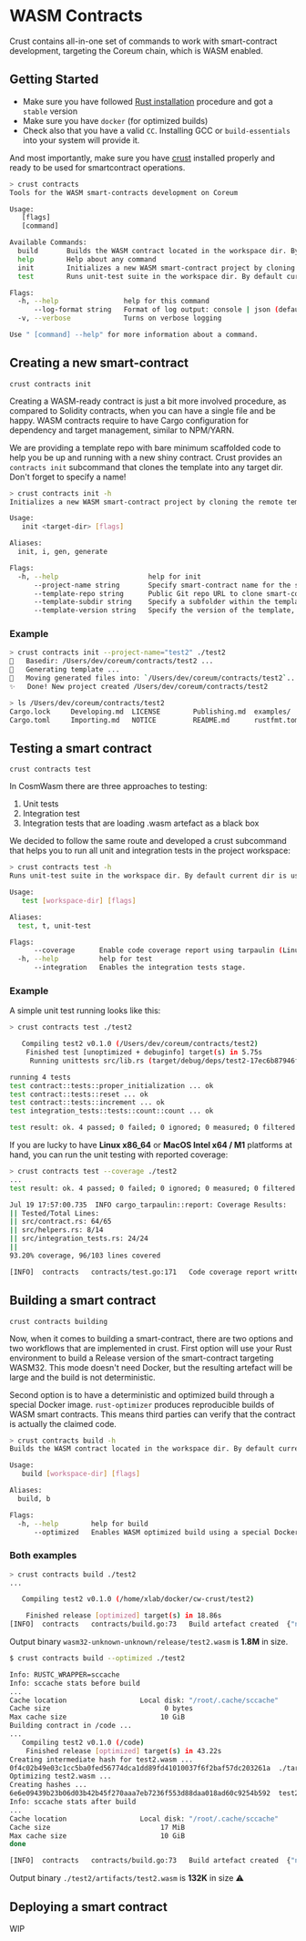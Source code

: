 # WASM Contracts

Crust contains all-in-one set of commands to work with smart-contract development, targeting the Coreum chain, which is WASM enabled.

## Getting Started

* Make sure you have followed [Rust installation](https://www.rust-lang.org/tools/install) procedure and got a `stable` version
* Make sure you have `docker` (for optimized builds)
* Check also that you have a valid `CC`. Installing GCC or `build-essentials` into your system will provide it.

And most importantly, make sure you have [crust](/README.md) installed properly and ready to be used for smartcontract operations.

```bash
> crust contracts
Tools for the WASM smart-contracts development on Coreum

Usage:
   [flags]
   [command]

Available Commands:
  build       Builds the WASM contract located in the workspace dir. By default current dir is used.
  help        Help about any command
  init        Initializes a new WASM smart-contract project by cloning the remote template into target dir
  test        Runs unit-test suite in the workspace dir. By default current dir is used.

Flags:
  -h, --help                help for this command
      --log-format string   Format of log output: console | json (default "console")
  -v, --verbose             Turns on verbose logging

Use " [command] --help" for more information about a command.
```

## Creating a new smart-contract

`crust contracts init`

Creating a WASM-ready contract is just a bit more involved procedure, as compared to Solidity contracts, when you can have a single file and be happy. WASM contracts require to have Cargo configuration for dependency and target management, similar to NPM/YARN.

We are providing a template repo with bare minimum scaffolded code to help you be up and running with a new shiny contract. Crust provides an `contracts init` subcommand that clones the template into any target dir. Don't forget to specify a name!

```bash
> crust contracts init -h
Initializes a new WASM smart-contract project by cloning the remote template into target dir

Usage:
   init <target-dir> [flags]

Aliases:
  init, i, gen, generate

Flags:
  -h, --help                      help for init
      --project-name string       Specify smart-contract name for the scaffolded template
      --template-repo string      Public Git repo URL to clone smart-contract template from (default "https://github.com/CoreumFoundation/smartcontract-template.git")
      --template-subdir string    Specify a subfolder within the template repository to be used as the actual template
      --template-version string   Specify the version of the template, e.g. 1.0, 1.0-minimal, 0.16 (default "1.0")

```

### Example

```bash
> crust contracts init --project-name="test2" ./test2
🔧   Basedir: /Users/dev/coreum/contracts/test2 ...
🔧   Generating template ...
🔧   Moving generated files into: `/Users/dev/coreum/contracts/test2`...
✨   Done! New project created /Users/dev/coreum/contracts/test2

> ls /Users/dev/coreum/contracts/test2
Cargo.lock     Developing.md  LICENSE        Publishing.md  examples/      schema/
Cargo.toml     Importing.md   NOTICE         README.md      rustfmt.toml   src/
```

## Testing a smart contract

`crust contracts test`

In CosmWasm there are three approaches to testing:
1) Unit tests
2) Integration test
3) Integration tests that are loading .wasm artefact as a black box

We decided to follow the same route and developed a crust subcommand that helps you to run all unit and integration tests in the project workspace:

```bash
> crust contracts test -h
Runs unit-test suite in the workspace dir. By default current dir is used.

Usage:
   test [workspace-dir] [flags]

Aliases:
  test, t, unit-test

Flags:
      --coverage      Enable code coverage report using tarpaulin (Linux x64 / MacOS x64 / M1).
  -h, --help          help for test
      --integration   Enables the integration tests stage.

```

### Example

A simple unit test running looks like this:

```bash
> crust contracts test ./test2

   Compiling test2 v0.1.0 (/Users/dev/coreum/contracts/test2)
    Finished test [unoptimized + debuginfo] target(s) in 5.75s
     Running unittests src/lib.rs (target/debug/deps/test2-17ec6b87946f85ec)

running 4 tests
test contract::tests::proper_initialization ... ok
test contract::tests::reset ... ok
test contract::tests::increment ... ok
test integration_tests::tests::count::count ... ok

test result: ok. 4 passed; 0 failed; 0 ignored; 0 measured; 0 filtered out; finished in 0.00s
```

If you are lucky to have **Linux x86_64** or **MacOS Intel x64 / M1** platforms at hand, you can run the unit testing with reported coverage:

```bash
> crust contracts test --coverage ./test2
...
test result: ok. 4 passed; 0 failed; 0 ignored; 0 measured; 0 filtered out; finished in 0.01s

Jul 19 17:57:00.735  INFO cargo_tarpaulin::report: Coverage Results:
|| Tested/Total Lines:
|| src/contract.rs: 64/65
|| src/helpers.rs: 8/14
|| src/integration_tests.rs: 24/24
||
93.20% coverage, 96/103 lines covered

[INFO]	contracts	contracts/test.go:171	Code coverage report written	{"path": "./test2/coverage/tarpaulin-report.html"}
```

## Building a smart contract

`crust contracts building`

Now, when it comes to building a smart-contract, there are two options and two workflows that are implemented in crust. First option will use your Rust environment to build a Release version of the smart-contract targeting WASM32. This mode doesn't need Docker, but the resulting artefact will be large and the build is not deterministic.

Second option is to have a deterministic and optimized build through a special Docker image. `rust-optimizer` produces reproducible builds of WASM smart contracts. This means third parties can verify that the contract is actually the claimed code.

```bash
> crust contracts build -h
Builds the WASM contract located in the workspace dir. By default current dir is used.

Usage:
   build [workspace-dir] [flags]

Aliases:
  build, b

Flags:
  -h, --help        help for build
      --optimized   Enables WASM optimized build using a special Docker image, ensuring minimum deployment size and predictable execution.
```

### Both examples

```bash
> crust contracts build ./test2
...

   Compiling test2 v0.1.0 (/home/xlab/docker/cw-crust/test2)

    Finished release [optimized] target(s) in 18.86s
[INFO]	contracts	contracts/build.go:73	Build artefact created	{"name": "test2", "dir": "./test2", "path": "./test2/target/wasm32-unknown-unknown/release/test2.wasm"}
```

Output binary `wasm32-unknown-unknown/release/test2.wasm` is **1.8M** in size.

```bash
$ crust contracts build --optimized ./test2

Info: RUSTC_WRAPPER=sccache
Info: sccache stats before build
...
Cache location                  Local disk: "/root/.cache/sccache"
Cache size                            0 bytes
Max cache size                       10 GiB
Building contract in /code ...
...
   Compiling test2 v0.1.0 (/code)
    Finished release [optimized] target(s) in 43.22s
Creating intermediate hash for test2.wasm ...
0f4c02b49e03c1cc5ba0fed56774dca1dd89fd41010037f6f2baf57dc203261a  ./target/wasm32-unknown-unknown/release/test2.wasm
Optimizing test2.wasm ...
Creating hashes ...
6e6e09439b23b06d03b42b45f270aaa7eb7236f553d88daa018ad60c9254b592  test2.wasm
Info: sccache stats after build
...
Cache location                  Local disk: "/root/.cache/sccache"
Cache size                           17 MiB
Max cache size                       10 GiB
done

[INFO]  contracts   contracts/build.go:73   Build artefact created  {"name": "test2", "dir": "./test2", "path": "./test2/artifacts/test2.wasm"}
```

Output binary `./test2/artifacts/test2.wasm` is **132K** in size ⚠️

## Deploying a smart contract

WIP
